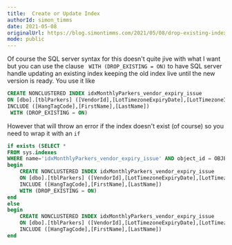 ```yaml
---
title:  Create or Update Index
authorId: simon_timms
date: 2021-05-08
originalUrl: https://blog.simontimms.com/2021/05/08/drop-existing-index.md
mode: public
---
```




Of course the SQL server syntax for this doesn't quite jive with what I want but you can use the clause ` WITH (DROP_EXISTING = ON)` to have SQL server handle updating an existing index keeping the old index live until the new version is ready. You use it like 

```sql
CREATE NONCLUSTERED INDEX idxMonthlyParkers_vendor_expiry_issue
ON [dbo].[tblParkers] ([VendorId],[LotTimezoneExpiryDate],[LotTimezoneIssueDate])
INCLUDE ([HangTagCode],[FirstName],[LastName])
 WITH (DROP_EXISTING = ON)
```

However that will throw an error if the index doesn't exist (of course) so you need to wrap it with an `if`

```sql
if exists (SELECT * 
FROM sys.indexes 
WHERE name='idxMonthlyParkers_vendor_expiry_issue' AND object_id = OBJECT_ID('dbo.tblMonthlyParker'))
begin
    CREATE NONCLUSTERED INDEX idxMonthlyParkers_vendor_expiry_issue
    ON [dbo].[tblParkers] ([VendorId],[LotTimezoneExpiryDate],[LotTimezoneIssueDate])
    INCLUDE ([HangTagCode],[FirstName],[LastName])
    WITH (DROP_EXISTING = ON)
end
else 
begin
    CREATE NONCLUSTERED INDEX idxMonthlyParkers_vendor_expiry_issue
    ON [dbo].[tblParkers] ([VendorId],[LotTimezoneExpiryDate],[LotTimezoneIssueDate])
    INCLUDE ([HangTagCode],[FirstName],[LastName])
end
```

